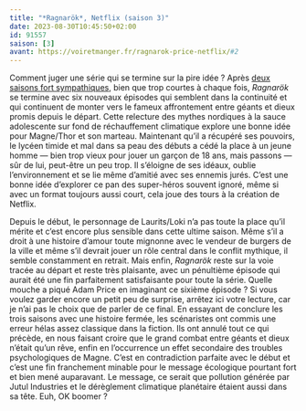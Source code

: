 ```yaml
---
title: "*Ragnarök*, Netflix (saison 3)"
date: 2023-08-30T10:45:50+02:00
id: 91557 
saison: [3]
avant: https://voiretmanger.fr/ragnarok-price-netflix/#2
---
```


Comment juger une série qui se termine sur la pire idée ? Après [deux saisons fort sympathiques](https://voiretmanger.fr/ragnarok-price-netflix/), bien que trop courtes à chaque fois, *Ragnarök* se termine avec six nouveaux épisodes qui semblent dans la continuité et qui continuent de monter vers le fameux affrontement entre géants et dieux promis depuis le départ. Cette relecture des mythes nordiques à la sauce adolescente sur fond de réchauffement climatique explore une bonne idée pour Magne/Thor et son marteau. Maintenant qu’il a récupéré ses pouvoirs, le lycéen timide et mal dans sa peau des débuts a cédé la place à un jeune homme — bien trop vieux pour jouer un garçon de 18 ans, mais passons — sûr de lui, peut-être un peu trop. Il s’éloigne de ses idéaux, oublie l’environnement et se lie même d’amitié avec ses ennemis jurés. C’est une bonne idée d’explorer ce pan des super-héros souvent ignoré, même si avec un format toujours aussi court, cela joue des tours à la création de Netflix.

Depuis le début, le personnage de Laurits/Loki n’a pas toute la place qu’il mérite et c’est encore plus sensible dans cette ultime saison. Même s’il a droit à une histoire d’amour toute mignonne avec le vendeur de burgers de la ville et même s’il devrait jouer un rôle central dans le conflit mythique, il semble constamment en retrait. Mais enfin, *Ragnarök* reste sur la voie tracée au départ et reste très plaisante, avec un pénultième épisode qui aurait été une fin parfaitement satisfaisante pour toute la série. Quelle mouche a piqué Adam Price en imaginant ce sixième épisode ? Si vous voulez garder encore un petit peu de surprise, arrêtez ici votre lecture, car je n’ai pas le choix que de parler de ce final. En essayant de conclure les trois saisons avec une histoire fermée, les scénaristes ont commis une erreur hélas assez classique dans la fiction. Ils ont annulé tout ce qui précède, en nous faisant croire que le grand combat entre géants et dieux n’était qu’un rêve, enfin en l’occurrence un effet secondaire des troubles psychologiques de Magne. C’est en contradiction parfaite avec le début et c’est une fin franchement minable pour le message écologique pourtant fort et bien mené auparavant. Le message, ce serait que pollution générée par Jutul Industries et le dérèglement climatique planétaire étaient aussi dans sa tête. Euh, OK boomer ? 

